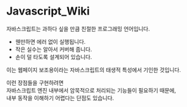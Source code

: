 # Javascript_Wiki
자바스크립트는 과하다 싶을 만큼 친절한 프로그래밍 언어입니다.
- 웬만하면 에러 없이 실행됩니다.
- 작은 실수는 알아서 커버해 줍니다.
- 손이 덜 타도록 설계되어 있습니다.
 

이는 웹페이지 보조용이라는 자바스크립트의 태생적 특성에서 기인한 것입니다.

이런 장점들을 구현하려면   
자바스크립트 엔진 내부에서 암묵적으로 처리되는 기능들이 필요하기 때문에,  
내부 동작을 이해하기 어렵다는 단점도 있습니다.

 